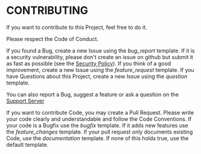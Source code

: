 # CONTRIBUTING
If you want to contribute to this Project, feel free to do it.

Please respect the Code of Conduct.

If you found a Bug, create a new Issue using the *bug_report* template.
If it is a security vulnerability, please don't create an issue on github but submit it as fast as possible (see the [Security Policy](https://github.com/danthe1st/DanBot1/blob/master/.github/SECURITY.md)).
If you think of a good improvement, create a new Issue using the *feature_request* template.
If you have Questions about this Project, create a new Issue using the *question* template.

You can also report a Bug, suggest a feature or ask a question on the [Support Server](https://discord.io/DanBot1)

If you want to contribute Code, you may create a Pull Request.
Please write your code clearly and understandable and follow the Code Conventions.
If your code is a Bugfix use the *bugfix* template.
If it adds new features use the *feature_changes* template.
If your pull request only documents existing Code, use the *documentation* template.
If none of this holds true, use the default template.
